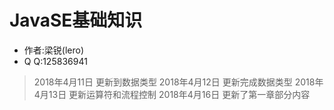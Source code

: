 # JavaSE基础知识

* 作者:梁锐(lero)
* Q  Q:125836941

> 2018年4月11日 更新到数据类型
> 2018年4月12日 更新完成数据类型
> 2018年4月13日 更新运算符和流程控制
> 2018年4月16日 更新了第一章部分内容